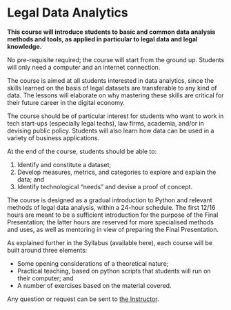 <h1>Legal Data Analytics</h1>

<b>This course will introduce students to basic and common data analysis methods and tools, as applied in particular to legal data and legal knowledge.</b>

No pre-requisite required; the course will start from the ground up. Students will only need a computer and an internet connection.

The course is aimed at all students interested in data analytics, since the skills learned on the basis of legal datasets are transferable to any kind of data. The lessons will elaborate on why mastering these skills are critical for their future career in the digital economy. 

The course should be of particular interest for students who want to work in tech start-ups (especially legal techs),
law firms, academia, and/or in devising public policy. Students will also learn how data can be used in a variety of 
business applications.

At the end of the course, students should be able to:

1.	Identify and constitute a dataset;
2.	Develop measures, metrics, and categories to explore and explain the data; and
3.	Identify technological “needs” and devise a proof of concept.

The course is designed as a gradual introduction to Python and relevant methods of legal data analysis, within a 
24-hour schedule. The first 12/16 hours are meant to be a sufficient introduction for the purpose of the Final 
Presentation; the latter hours are reserved for more specialised methods and uses, as well as mentoring in view of 
preparing the Final Presentation.

As explained further in the Syllabus (available here), each course will be built around three elements:

<ul>
<li>Some opening considerations of a theoretical nature;</li>
<li>Practical teaching, based on python scripts that students will run on their computer; and</li>
<li>A number of exercises based on the material covered.</li>
</ul>

Any question or request can be sent to <a href="mailto:damien.charlotin@gmail.com">the Instructor</a>.
